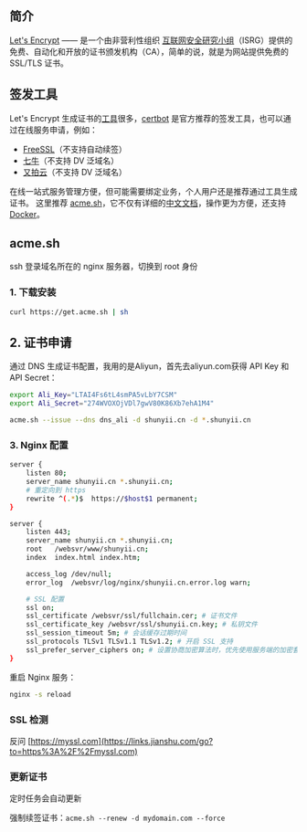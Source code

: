 ## 简介

[Let's Encrypt](https://links.jianshu.com/go?to=https%3A%2F%2Fletsencrypt.org%2F) —— 是一个由非营利性组织 [互联网安全研究小组](https://links.jianshu.com/go?to=https%3A%2F%2Fletsencrypt.org%2Fisrg%2F)（ISRG）提供的免费、自动化和开放的证书颁发机构（CA），简单的说，就是为网站提供免费的 SSL/TLS 证书。

## 签发工具

Let's Encrypt 生成证书的[工具](https://links.jianshu.com/go?to=https%3A%2F%2Fletsencrypt.org%2Fdocs%2Fclient-options%2F)很多，[certbot](https://links.jianshu.com/go?to=https%3A%2F%2Fcertbot.eff.org%2F) 是官方推荐的签发工具，也可以通过在线服务申请，例如：

- [FreeSSL](https://links.jianshu.com/go?to=https%3A%2F%2Ffreessl.cn%2F)（不支持自动续签）
- [七牛](https://links.jianshu.com/go?to=https%3A%2F%2Fwww.qiniu.com%2Fssl)（不支持 DV 泛域名）
- [又拍云](https://links.jianshu.com/go?to=https%3A%2F%2Fwww.upyun.com%2Fproducts%2Fssl)（不支持 DV 泛域名）

在线一站式服务管理方便，但可能需要绑定业务，个人用户还是推荐通过工具生成证书。
 这里推荐 [acme.sh](https://links.jianshu.com/go?to=https%3A%2F%2Fgithub.com%2FNeilpang%2Facme.sh)，它不仅有详细的[中文文档](https://links.jianshu.com/go?to=https%3A%2F%2Fgithub.com%2FNeilpang%2Facme.sh%2Fwiki%2F%E8%AF%B4%E6%98%8E)，操作更为方便，还支持 [Docker](https://links.jianshu.com/go?to=https%3A%2F%2Fgithub.com%2FNeilpang%2Facme.sh%2Fwiki%2FRun-acme.sh-in-docker)。

## acme.sh

ssh 登录域名所在的 nginx 服务器，切换到 root 身份

### 1. 下载安装

```sh
curl https://get.acme.sh | sh
```

## 2. 证书申请

通过 DNS 生成证书配置，我用的是Aliyun，首先去aliyun.com获得 API Key 和 API Secret：

```sh
export Ali_Key="LTAI4Fs6tL4smPA5vLbY7CSM"
export Ali_Secret="274WVOXOjVDl7gwV80K86Xb7ehA1M4"

acme.sh --issue --dns dns_ali -d shunyii.cn -d *.shunyii.cn
```

### 3. Nginx 配置



```sh
server {
    listen 80;
    server_name shunyii.cn *.shunyii.cn;
    # 重定向到 https
    rewrite ^(.*)$  https://$host$1 permanent;
}

server {
    listen 443;
    server_name shunyii.cn *.shunyii.cn;
    root   /websvr/www/shunyii.cn;
    index  index.html index.htm;

    access_log /dev/null;
    error_log  /websvr/log/nginx/shunyii.cn.error.log warn;

    # SSL 配置
    ssl on;
    ssl_certificate /websvr/ssl/fullchain.cer; # 证书文件
    ssl_certificate_key /websvr/ssl/shunyii.cn.key; # 私钥文件
    ssl_session_timeout 5m; # 会话缓存过期时间
    ssl_protocols TLSv1 TLSv1.1 TLSv1.2; # 开启 SSL 支持
    ssl_prefer_server_ciphers on; # 设置协商加密算法时，优先使用服务端的加密套件
}
```

重启 Nginx 服务：

```sh
nginx -s reload
```

### SSL 检测

反问 [https://myssl.com](https://links.jianshu.com/go?to=https%3A%2F%2Fmyssl.com)

### 更新证书

定时任务会自动更新

强制续签证书：`acme.sh --renew -d mydomain.com --force`